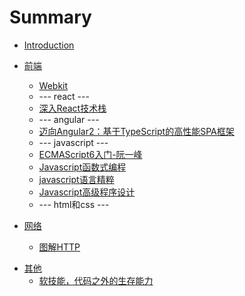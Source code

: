 # Summary
* [Introduction](README.md)
* [前端](summary/web.md)
    
    <!-- * [javascript权威指南](2019/javascript_the_definitive_guide.md) -->
    <!-- * [深入浅出node.js](2019/node_js.md) -->
    <!-- * [精通正则表达式](2019/regexp.md) -->
   
    <!-- * [webkit技术内幕](2019/webkit.md) -->
    <!-- * [第一本docker书](2019/the_docker_book.md) -->
    <!-- * [学习JavaScript数据结构与算法](2019/js_data_structures.md) -->
    * [Webkit](2019/webkit.md)
    *    --- react ---
    * [深入React技术栈](2018/react.md)
    <!-- * [深入浅出React和Redux](2019/dissecting_react_redux.md) -->
    *    --- angular ---
    * [迈向Angular2：基于TypeScript的高性能SPA框架](2018/angular2.md)
    <!-- * [Angular权威教程](2019/the_complete_book_on_angular2.md) -->
    *    --- javascript ---
	* [ECMAScript6入门-阮一峰](2018/es6.md)
	* [Javascript函数式编程](2018/js_functional.md)
	* [javascript语言精粹](2018/js_the_good_part.md)
	* [Javascript高级程序设计](2018/js_professional.md)
	* --- html和css ---
    <!-- * [css权威指南](2019/css_the_definitive_guide.md) -->
    <!-- * [Html5与css3权威指南_上](2019/html5_css3_the_definitive_guide_one.md) -->
    <!-- * [Html5与css3权威指南_下](2019/html5_css3_the_definitive_guide_two.md) -->
* [网络](summary/http.md)
	* [图解HTTP](2018/http.md)
<!-- * [服务端](summary/server.md) -->
<!-- * [设计](summary/design.md) -->
<!-- * [管理](summary/manage.md) -->
<!-- * [安全](summary/security.md) -->
<!-- * [心理学](summary/psychology.md) -->
* [其他](summary/others.md)
    * [软技能，代码之外的生存能力](2019/soft_skills.md)




